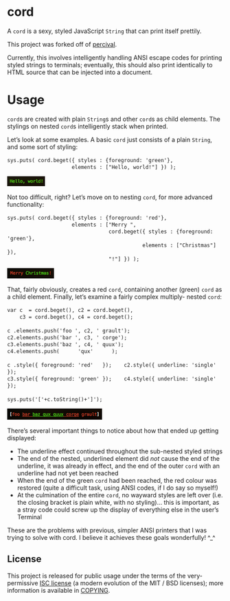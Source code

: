 cord
====
A `cord` is a sexy, styled JavaScript `String` that can print itself prettily.

This project was forked off of [percival][].

Currently, this involves intelligently handling ANSI escape codes for printing
styled strings to terminals; eventually, this should also print identically to
HTML source that can be injected into a document.

  [percival]: http://github.com/elliottcable/percival "Pompous pretty-printer"

Usage
=====
`cord`s are created with plain `String`s and other `cord`s as child elements.
The stylings on nested `cord`s intelligently stack when printed.

Let’s look at some examples. A basic `cord` just consists of a plain `String`,
and some sort of styling:

    sys.puts( cord.beget({ styles : {foreground: 'green'},
                         elements : ["Hello, world!"] }) );
![Basic example of a `cord`][basic]

Not too difficult, right? Let’s move on to nesting `cord`, for more advanced
functionality:

    sys.puts( cord.beget({ styles : {foreground: 'red'},
                         elements : ["Merry ",
                                     cord.beget({ styles : {foreground: 'green'},
                                                elements : ["Christmas"] }),
                                     "!"] }) );
![A nested `cord`][nested]

That, fairly obviously, creates a red `cord`, containing another (green)
`cord` as a child element. Finally, let’s examine a fairly complex multiply-
nested `cord`:

    var c  = cord.beget(), c2 = cord.beget(),
        c3 = cord.beget(), c4 = cord.beget();
    
    c .elements.push('foo ', c2, ' grault');
    c2.elements.push('bar ', c3, ' corge');
    c3.elements.push('baz ', c4, ' quux');
    c4.elements.push(      'qux'      );
    
    c .style({ foreground: 'red'   });    c2.style({ underline: 'single' });
    c3.style({ foreground: 'green' });    c4.style({ underline: 'single' });
    
    sys.puts('['+c.toString()+']');
![Quite a complex `cord`][complex]

There’s several important things to notice about how that ended up getting
displayed:

- The underline effect continued throughout the sub-nested styled strings
- The end of the nested, underlined element did *not* cause the end of the
  underline, it was already in effect, and the end of the outer `cord` with an
  underline had not yet been reached
- When the end of the green `cord` had been reached, the red colour was
  restored (quite a difficult task, using ANSI codes, if I do say so myself!)
- At the culmination of the entire `cord`, no wayward styles are left over
  (i.e. the closing bracket is plain white, with no styling)… this is
  important, as a stray code could screw up the display of everything else in
  the user’s Terminal

These are the problems with previous, simpler ANSI printers that I was trying
to solve with cord. I believe it achieves these goals wonderfully! ^_^

  [basic]: http://github.com/elliottcable/cord/raw/Master/examples/basic.png
  [nested]: http://github.com/elliottcable/cord/raw/Master/examples/nested.png
  [complex]: http://github.com/elliottcable/cord/raw/Master/examples/complex.png

License
-------
This project is released for public usage under the terms of the very-permissive [ISC license][] (a
modern evolution of the MIT / BSD licenses); more information is available in [COPYING][].

   [ISC license]: <http://choosealicense.com/licenses/isc/> "Information about the ISC license"
   [COPYING]: <./COPYING.text>
